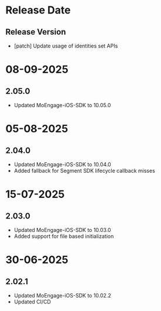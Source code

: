 # Release Date

## Release Version

- [patch] Update usage of identities set APIs

# 08-09-2025

## 2.05.0

- Updated MoEngage-iOS-SDK to 10.05.0

# 05-08-2025

## 2.04.0

- Updated MoEngage-iOS-SDK to 10.04.0
- Added fallback for Segment SDK lifecycle callback misses

# 15-07-2025

## 2.03.0

- Updated MoEngage-iOS-SDK to 10.03.0
- Added support for file based initialization

# 30-06-2025

## 2.02.1

- Updated MoEngage-iOS-SDK to 10.02.2
- Updated CI/CD
